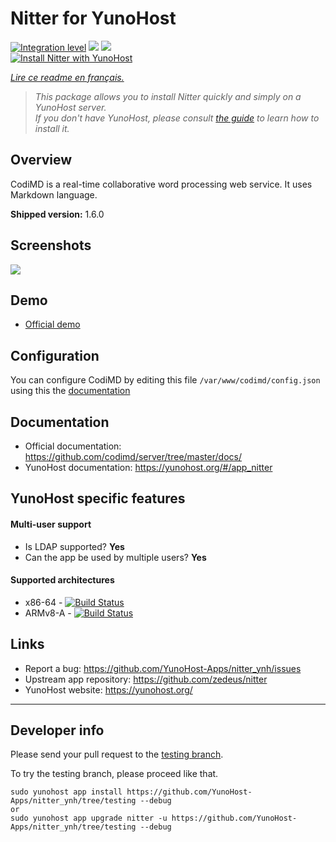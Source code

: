 # Nitter for YunoHost

[![Integration level](https://dash.yunohost.org/integration/nitter.svg)](https://dash.yunohost.org/appci/app/nitter) ![](https://ci-apps.yunohost.org/ci/badges/nitter.status.svg) ![](https://ci-apps.yunohost.org/ci/badges/nitter.maintain.svg)  
[![Install Nitter with YunoHost](https://install-app.yunohost.org/install-with-yunohost.png)](https://install-app.yunohost.org/?app=nitter)

*[Lire ce readme en français.](./README_fr.md)*

> *This package allows you to install Nitter quickly and simply on a YunoHost server.  
If you don't have YunoHost, please consult [the guide](https://yunohost.org/#/install) to learn how to install it.*

## Overview
CodiMD is a real-time collaborative word processing web service. It uses Markdown language.

**Shipped version:** 1.6.0

## Screenshots

![](https://demo.codimd.org/screenshot.png)

## Demo

* [Official demo](https://demo.codimd.org/)

## Configuration

You can configure CodiMD by editing this file `/var/www/codimd/config.json` using this the [documentation](https://github.com/codimd/server/blob/master/docs/configuration.md)

## Documentation

 * Official documentation: https://github.com/codimd/server/tree/master/docs/
 * YunoHost documentation: https://yunohost.org/#/app_nitter

## YunoHost specific features

#### Multi-user support

* Is LDAP supported? **Yes**
* Can the app be used by multiple users? **Yes**

#### Supported architectures

* x86-64 - [![Build Status](https://ci-apps.yunohost.org/ci/logs/nitter%20%28Apps%29.svg)](https://ci-apps.yunohost.org/ci/apps/nitter/)
* ARMv8-A - [![Build Status](https://ci-apps-arm.yunohost.org/ci/logs/nitter%20%28Apps%29.svg)](https://ci-apps-arm.yunohost.org/ci/apps/nitter/)

## Links

 * Report a bug: https://github.com/YunoHost-Apps/nitter_ynh/issues
 * Upstream app repository: https://github.com/zedeus/nitter
 * YunoHost website: https://yunohost.org/

---

## Developer info

Please send your pull request to the [testing branch](https://github.com/YunoHost-Apps/nitter_ynh/tree/testing).

To try the testing branch, please proceed like that.
```
sudo yunohost app install https://github.com/YunoHost-Apps/nitter_ynh/tree/testing --debug
or
sudo yunohost app upgrade nitter -u https://github.com/YunoHost-Apps/nitter_ynh/tree/testing --debug
```
